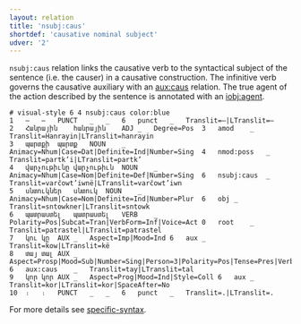 ```yaml
---
layout: relation
title: 'nsubj:caus'
shortdef: 'causative nominal subject'
udver: '2'
---
```


`nsubj:caus` relation links the causative verb to the syntactical subject of the sentence (i.e. the causer) in a causative construction.
The infinitive verb governs the causative auxiliary with an [aux:caus]() relation. The true agent of the action described by the sentence is annotated with an [iobj:agent]().

~~~ conllu
# visual-style 6 4 nsubj:caus color:blue
1	—	—	PUNCT	_	_	6	punct	_	Translit=—|LTranslit=—
2	Հանրային	հանրային	ADJ	_	Degree=Pos	3	amod	_	Translit=Hanrayin|LTranslit=hanrayin
3	պարտքի	պարտք	NOUN	_	Animacy=Nhum|Case=Dat|Definite=Ind|Number=Sing	4	nmod:poss	_	Translit=partk’i|LTranslit=partk’
4	վարչութիւնը	վարչութիւն	NOUN	_	Animacy=Nhum|Case=Nom|Definite=Def|Number=Sing	6	nsubj:caus	_	Translit=varčowt’iwnë|LTranslit=varčowt’iwn
5	սնտուկներ	սնտուկ	NOUN	_	Animacy=Nhum|Case=Nom|Definite=Ind|Number=Plur	6	obj	_	Translit=sntowkner|LTranslit=sntowk
6	պատրաստել	պատրաստել	VERB	_	Polarity=Pos|Subcat=Tran|VerbForm=Inf|Voice=Act	0	root	_	Translit=patrastel|LTranslit=patrastel
7	կու	կը	AUX	_	Aspect=Imp|Mood=Ind	6	aux	_	Translit=kow|LTranslit=kë
8	տայ	տալ	AUX	_	Aspect=Prosp|Mood=Sub|Number=Sing|Person=3|Polarity=Pos|Tense=Pres|VerbForm=Fin|Voice=Cau	6	aux:caus	_	Translit=tay|LTranslit=tal
9	կոր	կոր	AUX	_	Aspect=Prog|Mood=Ind|Style=Coll	6	aux	_	Translit=kor|LTranslit=kor|SpaceAfter=No
10	։	։	PUNCT	_	_	6	punct	_	Translit=.|LTranslit=.

~~~

For more details see [specific-syntax](http://universaldependencies.org/hyw/overview/specific-syntax.html).
<!-- Interlanguage links updated Pá kvě 14 11:09:12 CEST 2021 -->
